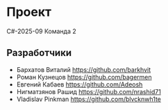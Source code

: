 # Проект
C#-2025-09 Команда 2

## Разработчики
* Бархатов Виталий https://github.com/barkhvit
* Роман Кузнецов https://github.com/bagermen
* Евгений Кабаев https://github.com/Adeosh
* Нигматзянов Рашид https://github.com/nrashid71
* Vladislav Pinkman https://github.com/blvcknwh1te